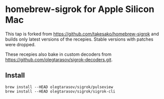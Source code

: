 # homebrew-sigrok for Apple Silicon Mac

This tap is forked from https://github.com/takesako/homebrew-sigrok and builds only latest versions of the recepies.
Stable versions with patches were dropped.

These recepies also bake in custom decoders from https://github.com/olegtarasov/sigrok-decoders.git.

## Install

```
brew install --HEAD olegtarasov/sigrok/pulseview
brew install --HEAD olegtarasov/sigrok/sigrok-cli
```
